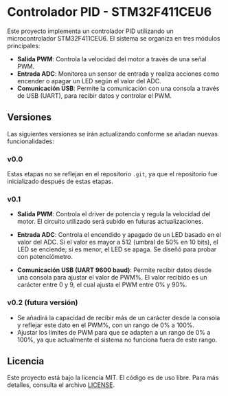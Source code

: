 # Controlador PID - STM32F411CEU6

Este proyecto implementa un controlador PID utilizando un microcontrolador STM32F411CEU6. El sistema se organiza en tres módulos principales:

- **Salida PWM**: Controla la velocidad del motor a través de una señal PWM.
- **Entrada ADC**: Monitorea un sensor de entrada y realiza acciones como encender o apagar un LED según el valor del ADC.
- **Comunicación USB**: Permite la comunicación con una consola a través de USB (UART), para recibir datos y controlar el PWM.

## Versiones

Las siguientes versiones se irán actualizando conforme se añadan nuevas funcionalidades:

### v0.0
Estas etapas no se reflejan en el repositorio `.git`, ya que el repositorio fue inicializado después de estas etapas.

### v0.1
- **Salida PWM**: Controla el driver de potencia y regula la velocidad del motor. El circuito utilizado será subido en futuras actualizaciones.
- **Entrada ADC**: Controla el encendido y apagado de un LED basado en el valor del ADC. Si el valor es mayor a 512 (umbral de 50% en 10 bits), el LED se enciende; si es menor, el LED se apaga. Se diseñó para probar con potenciómetro.

- **Comunicación USB (UART 9600 baud)**: Permite recibir datos desde una consola para ajustar el valor de PWM%. El valor recibido es un carácter entre 0 y 9, el cual ajusta el PWM entre 0% y 90%.

### v0.2 (futura versión)
- Se añadirá la capacidad de recibir más de un carácter desde la consola y reflejar este dato en el PWM%, con un rango de 0% a 100%.
- Ajustar los límites de PWM para que se adapten a un rango de 0% a 100%, ya que actualmente el sistema no funciona fuera de este rango.


## Licencia
Este proyecto está bajo la licencia MIT. El código es de uso libre. Para más detalles, consulta el archivo [LICENSE](./LICENSE).
